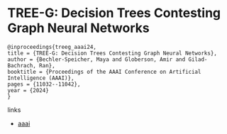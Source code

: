 # TREE-G: Decision Trees Contesting Graph Neural Networks

```
@inproceedings{treeg_aaai24,
title = {TREE-G: Decision Trees Contesting Graph Neural Networks},
author = {Bechler-Speicher, Maya and Globerson, Amir and Gilad-Bachrach, Ran},
booktitle = {Proceedings of the AAAI Conference on Artificial Intelligence (AAAI)},
pages = {11032--11042},
year = {2024}
}
```

links
- [aaai](https://ojs.aaai.org/index.php/AAAI/article/view/28979)
